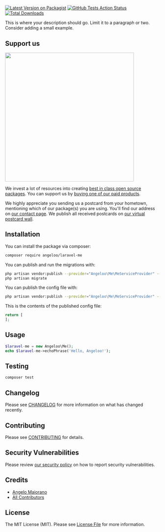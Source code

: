 # 

[![Latest Version on Packagist](https://img.shields.io/packagist/v/angeloo/laravel-me.svg?style=flat-square)](https://packagist.org/packages/angeloo/laravel-me)
[![GitHub Tests Action Status](https://img.shields.io/github/workflow/status/angeloo/laravel-me/run-tests?label=tests)](https://github.com/angeloo/laravel-me/actions?query=workflow%3Arun-tests+branch%3Amaster)
[![Total Downloads](https://img.shields.io/packagist/dt/angeloo/laravel-me.svg?style=flat-square)](https://packagist.org/packages/angeloo/laravel-me)


This is where your description should go. Limit it to a paragraph or two. Consider adding a small example.

## Support us

[<img src="https://github-ads.s3.eu-central-1.amazonaws.com/package-laravel-me-laravel.jpg?t=1" width="419px" />](https://spatie.be/github-ad-click/package-laravel-me-laravel)

We invest a lot of resources into creating [best in class open source packages](https://spatie.be/open-source). You can support us by [buying one of our paid products](https://spatie.be/open-source/support-us).

We highly appreciate you sending us a postcard from your hometown, mentioning which of our package(s) you are using. You'll find our address on [our contact page](https://spatie.be/about-us). We publish all received postcards on [our virtual postcard wall](https://spatie.be/open-source/postcards).

## Installation

You can install the package via composer:

```bash
composer require angeloo/laravel-me
```

You can publish and run the migrations with:

```bash
php artisan vendor:publish --provider="Angeloo\Me\MeServiceProvider" --tag="migrations"
php artisan migrate
```

You can publish the config file with:
```bash
php artisan vendor:publish --provider="Angeloo\Me\MeServiceProvider" --tag="config"
```

This is the contents of the published config file:

```php
return [
];
```

## Usage

``` php
$laravel-me = new Angeloo\Me();
echo $laravel-me->echoPhrase('Hello, Angeloo!');
```

## Testing

``` bash
composer test
```

## Changelog

Please see [CHANGELOG](CHANGELOG.md) for more information on what has changed recently.

## Contributing

Please see [CONTRIBUTING](.github/CONTRIBUTING.md) for details.

## Security Vulnerabilities

Please review [our security policy](../../security/policy) on how to report security vulnerabilities.

## Credits

- [Angelo Maiorano](https://github.com/angeloo)
- [All Contributors](../../contributors)

## License

The MIT License (MIT). Please see [License File](LICENSE.md) for more information.
